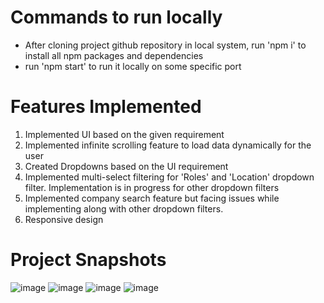 # Commands to run locally
- After cloning project github repository in local system, run 'npm i' to install all npm packages and dependencies
- run 'npm start' to run it locally on some specific port

# Features Implemented
1. Implemented UI based on the given requirement
2. Implemented infinite scrolling feature to load data dynamically for the user
3. Created Dropdowns based on the UI requirement
4. Implemented multi-select filtering for 'Roles' and 'Location' dropdown filter. Implementation is in progress for other dropdown filters
5. Implemented company search feature but facing issues while implementing along with other dropdown filters.
6. Responsive design

# Project Snapshots
![image](https://github.com/saurabh-singh-9090/candidate-application-platform/assets/164728355/0d870f0a-0165-48b2-a603-d695b98bd069)
![image](https://github.com/saurabh-singh-9090/candidate-application-platform/assets/164728355/ad1f81e0-50a2-4701-9fca-fcb041bb4080)
![image](https://github.com/saurabh-singh-9090/candidate-application-platform/assets/164728355/f2f4d005-5a3a-4a8a-9cb1-345e70095d30)
![image](https://github.com/saurabh-singh-9090/candidate-application-platform/assets/164728355/0dff4010-fa83-421f-9925-d95a238ebc4e)



